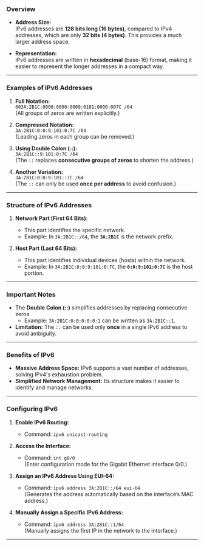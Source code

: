 ### **Overview**

- **Address Size:**  
    IPv6 addresses are **128 bits long (16 bytes)**, compared to IPv4 addresses, which are only **32 bits (4 bytes)**. This provides a much larger address space.
    
- **Representation:**  
    IPv6 addresses are written in **hexadecimal** (base-16) format, making it easier to represent the longer addresses in a compact way.
    

---

### **Examples of IPv6 Addresses**

1. **Full Notation:**  
    `003A:2B1C:0000:0000:0009:0101:0000:007C /64`  
    (All groups of zeros are written explicitly.)
    
2. **Compressed Notation:**  
    `3A:2B1C:0:0:9:101:0:7C /64`  
    (Leading zeros in each group can be removed.)
    
3. **Using Double Colon (::):**  
    `3A:2B1C::9:101:0:7C /64`  
    (The `::` replaces **consecutive groups of zeros** to shorten the address.)
    
4. **Another Variation:**  
    `3A:2B1C:0:0:9:101::7C /64`  
    (The `::` can only be used **once per address** to avoid confusion.)
    

---

### **Structure of IPv6 Addresses**

1. **Network Part (First 64 Bits):**
    
    - This part identifies the specific network.
    - Example: In `3A:2B1C::/64`, the **`3A:2B1C`** is the network prefix.
2. **Host Part (Last 64 Bits):**
    
    - This part identifies individual devices (hosts) within the network.
    - Example: In `3A:2B1C:0:0:9:101:0:7C`, the **`0:0:9:101:0:7C`** is the host portion.

---

### **Important Notes**

- The **Double Colon (::)** simplifies addresses by replacing consecutive zeros.
    - Example: `3A:2B1C:0:0:0:0:0:1` can be written as `3A:2B1C::1`.
- **Limitation:** The `::` can be used only **once** in a single IPv6 address to avoid ambiguity.

---

### **Benefits of IPv6**

- **Massive Address Space:** IPv6 supports a vast number of addresses, solving IPv4's exhaustion problem.
- **Simplified Network Management:** Its structure makes it easier to identify and manage networks.

---

### **Configuring IPv6**

1. **Enable IPv6 Routing:**
    
    - Command: `ipv6 unicast-routing`
2. **Access the Interface:**
    
    - Command: `int g0/0`  
        (Enter configuration mode for the Gigabit Ethernet interface 0/0.)
3. **Assign an IPv6 Address Using EUI-64:**
    
    - Command: `ipv6 address 3A:2B1C::/64 eui-64`  
        (Generates the address automatically based on the interface’s MAC address.)
4. **Manually Assign a Specific IPv6 Address:**
    
    - Command: `ipv6 address 3A:2B1C::1/64`  
        (Manually assigns the first IP in the network to the interface.)

---